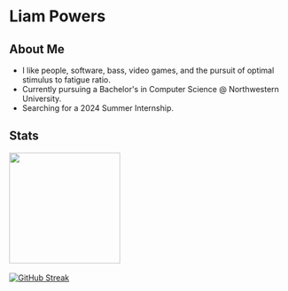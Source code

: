# Liam Powers

## About Me
* I like people, software, bass, video games, and the pursuit of optimal stimulus to fatigue ratio.
* Currently pursuing a Bachelor's in Computer Science @ Northwestern University.
* Searching for a 2024 Summer Internship.

## Stats

<a href = "https://github.com/anuraghazra/convoychat">
  <img height=200 align="center" src="https://github-readme-stats.vercel.app/api/top-langs/?username=liam-powers&layout=compact" />
</a>

<br>
<br>

<a href="https://git.io/streak-stats">
  <img src="https://github-readme-streak-stats.herokuapp.com?user=liam-powers" alt="GitHub Streak" />
</a>
